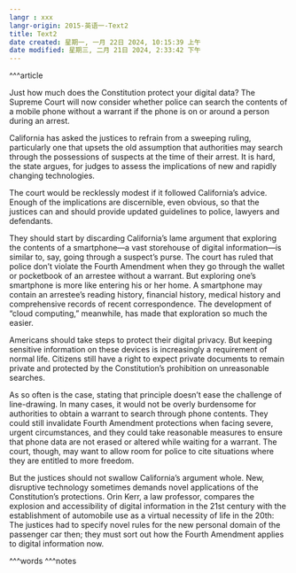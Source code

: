 ```yaml
---
langr : xxx
langr-origin: 2015-英语一-Text2
title: Text2
date created: 星期一, 一月 22日 2024, 10:15:39 上午
date modified: 星期三, 二月 21日 2024, 2:33:42 下午
---
```


^^^article

Just how much does the Constitution protect your digital data? The Supreme Court will now consider whether police can search the contents of a mobile phone without a warrant if the phone is on or around a person during an arrest.

California has asked the justices to refrain from a sweeping ruling, particularly one that upsets the old assumption that authorities may search through the possessions of suspects at the time of their arrest. It is hard, the state argues, for judges to assess the implications of new and rapidly changing technologies.

The court would be recklessly modest if it followed California’s advice. Enough of the implications are discernible, even obvious, so that the justices can and should provide updated guidelines to police, lawyers and defendants.

They should start by discarding California’s lame argument that exploring the contents of a smartphone—a vast storehouse of digital information—is similar to, say, going through a suspect’s purse. The court has ruled that police don’t violate the Fourth Amendment when they go through the wallet or pocketbook of an arrestee without a warrant. But exploring one’s smartphone is more like entering his or her home. A smartphone may contain an arrestee’s reading history, financial history, medical history and comprehensive records of recent correspondence. The development of “cloud computing,” meanwhile, has made that exploration so much the easier.

Americans should take steps to protect their digital privacy. But keeping sensitive information on these devices is increasingly a requirement of normal life. Citizens still have a right to expect private documents to remain private and protected by the Constitution’s prohibition on unreasonable searches.

As so often is the case, stating that principle doesn’t ease the challenge of line-drawing. In many cases, it would not be overly burdensome for authorities to obtain a warrant to search through phone contents. They could still invalidate Fourth Amendment protections when facing severe, urgent circumstances, and they could take reasonable measures to ensure that phone data are not erased or altered while waiting for a warrant. The court, though, may want to allow room for police to cite situations where they are entitled to more freedom.

But the justices should not swallow California’s argument whole. New, disruptive technology sometimes demands novel applications of the Constitution’s protections. Orin Kerr, a law professor, compares the explosion and accessibility of digital information in the 21st century with the establishment of automobile use as a virtual necessity of life in the 20th: The justices had to specify novel rules for the new personal domain of the passenger car then; they must sort out how the Fourth Amendment applies to digital information now.




^^^words
^^^notes